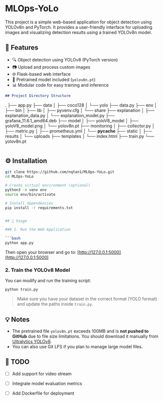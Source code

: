 # MLOps-YoLo

This project is a simple web-based application for object detection using YOLOv8n and PyTorch. It provides a user-friendly interface for uploading images and visualizing detection results using a trained YOLOv8n model.

## 🚀 Features

- 🔍 Object detection using YOLOv8 (PyTorch version)
- 📷 Upload and process custom images
- 🌐 Flask-based web interface
- 💾 Pretrained model included (`yolov8n.pt`)
- 📊 Modular code for easy training and inference

```markdown
## Project Directory Structure

```

.
├── app.py
├── data
│   ├── coco128
│   └── yolo
├── data.py
├── env
│   ├── bin
│   ├── lib
│   ├── pyvenv.cfg
│   └── share
├── explanation
│   ├── explanation\_data.py
│   └── explanation\_model.py
├── grafana\_11.6.1\_amd64.deb
├── model
│   ├── yoloV8\_model
│   ├── yoloV8\_model.png
│   └── yolov8n.pt
├── monitoring
│   ├── collector.py
│   ├── metric.py
│   ├── prometheus.yml
│   └── **pycache**
├── static
│   ├── results
│   └── uploads
├── templates
│   └── index.html
├── train.py
└── yolov8n.pt

```
```

## ⚙️ Installation

```bash
git clone https://github.com/nqtan1/MLOps-YoLo.git
cd MLOps-YoLo

# Create virtual environment (optional)
python3 -m venv env
source env/bin/activate

# Install dependencies
pip install -r requirements.txt


## 🧪 Usage

### 1. Run the Web Application

```bash
python app.py
```

Then open your browser and go to: [http://127.0.0.1:5000](http://127.0.0.1:5000)

### 2. Train the YOLOv8 Model

You can modify and run the training script:

```bash
python train.py
```

> Make sure you have your dataset in the correct format (YOLO format) and update the paths inside `train.py`.

## 💡 Notes

* The pretrained file `yolov8n.pt` exceeds 100MB and is **not pushed to GitHub** due to file size limitations. You should download it manually from [Ultralytics YOLOv8](https://github.com/ultralytics/ultralytics).
* You can also use Git LFS if you plan to manage large model files.

## 📌 TODO

* [ ] Add support for video stream
* [ ] Integrate model evaluation metrics
* [ ] Add Dockerfile for deployment


